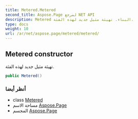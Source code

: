 ```yaml
---
title: Metered.Metered
second_title: Aspose.Page لمرجع NET API
description: Metered البناء. تهيئة مثيل جديد لهذه الفئة.
type: docs
weight: 10
url: /ar/net/aspose.page/metered/metered/
---
```

## Metered constructor

تهيئة مثيل جديد لهذه الفئة.

```csharp
public Metered()
```

### أنظر أيضا

* class [Metered](../)
* مساحة الاسم [Aspose.Page](../../metered/)
* المجسم [Aspose.Page](../../../)


